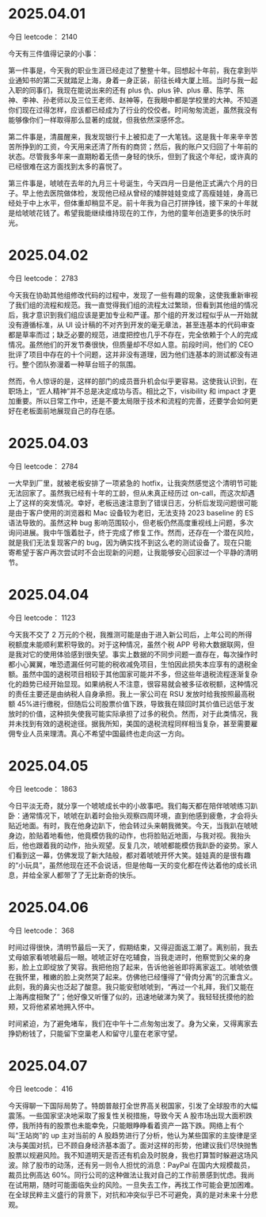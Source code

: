 # 2025.04.01

今日 leetcode： 2140

今天有三件值得记录的小事：

第一件事是，今天我的职业生涯已经走过了整整十年。回想起十年前，我在拿到毕业通知书的第二天就踏足上海，身着一身正装，前往长峰大厦上班。当时与我一起入职的同事们，我现在能说出来的还有 plus 仇、plus 钟、plus 章、陈学、陈神、李神、孙老师以及三位王老师、赵神等，在我眼中都是学校里的大神。不知道你们现在过得怎样，应该都已经成为了行业的佼佼者。时间匆匆流逝，虽然我没有能够像你们一样取得那么显著的成就，但我依然深感怀念。

第二件事是，清晨醒来，我发现银行卡上被扣走了一大笔钱。这是我十年来辛辛苦苦所挣到的工资，今天用来还清了所有的商贷；然后，我的账户又归回了十年前的状态。尽管我多年来一直期盼着无债一身轻的快乐，但到了我这个年纪，或许真的已经很难在这方面找到太多的喜悦了。

第三件事是，唬唬在去年的九月三十号诞生，今天四月一日是他正式满六个月的日子。早上他去医院做体检，发现他已经从曾经的矮胖娃娃变成了高瘦娃娃，身高已经处于中上水平，但体重却稍显不足。前十年我为自己打拼挣钱，接下来的十年就是给唬唬花钱了。希望我能继续维持现在的工作，为他的童年创造更多的快乐时光。

# 2025.04.02

今日 leetcode： 2783

今天我在协助其他组修改代码的过程中，发现了一些有趣的现象，这使我重新审视了我们组的流程和规范。我一直觉得我们组的流程太过繁琐，但看到其他组的情况后，我才意识到我们组应该是更加专业和严谨。那个组的开发过程似乎从一开始就没有遵循标准，从 UI 设计稿的不对齐到开发的毫无章法，甚至连基本的代码审查都是草率而过；缺乏必要的规范，进度把控也几乎不存在，完全依赖于个人的完成情况。虽然他们的开发节奏很快，但质量却不尽如人意。前段时间，他们的 CEO 批评了项目中存在的十个问题，这并非没有道理，因为他们连基本的测试都没有进行。整个团队弥漫着一种草台班子的氛围。

然而，令人惊讶的是，这样的部门的成员晋升机会似乎更容易。这使我认识到，在职场上，“匠人精神”并不总是决定成功与否。相比之下，visibility 和 impact 才更加重要。所以日常工作中，还是不要太局限于技术和流程的完善，还要学会如何更好在老板面前地展现自己的存在感。

# 2025.04.03

今日 leetcode： 2784

一大早到厂里，就被老板安排了一项紧急的 hotfix，让我突然感觉这个清明节可能无法回家了。虽然我已经有十年的工龄，但从未真正经历过 on-call，而这次却遇上了这样的突发情况。幸好，老板迅速注意到了错误日志，分析后发现问题很可能是由于客户使用的浏览器和 Mac 设备较为老旧，无法支持 2023 baseline 的 ES 语法导致的。虽然这种 bug 影响范围较小，但老板仍然高度重视线上问题，多次询问进展。我中午饿着肚子，终于完成了修复工作。然而，还存在一个潜在风险，就是我们无法复现客户的 bug，因为确实找不到这么老的测试设备了。现在只能寄希望于客户再次尝试时不会出现新的问题，让我能够安心回家过一个平静的清明节。

# 2025.04.04

今日 leetcode： 1123

今天我不交了 2 万元的个税，我推测可能是由于进入新公司后，上年公司的所得税额度未能顺利累积导致的。对于这种情况，虽然个税 APP 号称大数据联网，但是我对它的使用体验感到很失望。事实上数据的不同步问题一直存在，每次操作时都小心翼翼，唯恐遗漏任何可能的税收减免项目，生怕因此损失本应享有的退税金额。虽然中国的退税项目相较于其他国家可能并不多，但这些年退税流程逐渐复杂化的趋势已经开始显现。如果纳税人不注意，很容易就会被多征收税额，这种情况的责任主要还是由纳税人自身承担。我上一家公司在 RSU 发放时给我按照最高税额 45%进行缴税，但随后公司股票价值下跌，导致我在赎回时其价值已远低于发放时的价值，这种损失使我可能实际承担了过多的税负。然而，对于此类情况，我并未找到有效的退税途径。据我所知，美国的退税流程同样相当复杂，甚至需要雇佣专业人员来理清。真心不希望中国最终也走向这一方向。

# 2025.04.05

今日 leetcode： 1863

今日平淡无奇，就分享一个唬唬成长中的小故事吧。我们每天都在陪伴唬唬练习趴卧：通常情况下，唬唬在趴着时会抬头观察四周环境，直到他感到疲惫，才会将头贴近地面。有时，我在他身边趴下，他会转过头来朝我微笑。今天，当我趴在唬唬身边，脸贴着地看他，他竟模仿我的动作，也将脸贴近地面，与我对视。我抬头后，他也跟着我的动作，抬头观望。反复几次，唬唬都能模仿我趴卧的姿势。家人们看到这一幕，仿佛发现了新大陆般，都对着唬唬开怀大笑。娃娃真的是很有趣的“小玩具”，虽然他现在还不会说话，但是他每一天的变化都在传达着他的成长讯息，并给全家人都带了了无比新奇的快乐。

# 2025.04.06

今日 leetcode： 368

时间过得很快，清明节最后一天了，假期结束，又得迎面返工潮了。离别前，我去丈母娘家看唬唬最后一眼。唬唬正好在吃辅食，当我走进时，他察觉到父亲的身影，脸上立即绽放了笑容。我把他抱了起来，告诉他爸爸即将离家返工。唬唬依偎在我怀里，稚嫩的脸上突然哭了起来。仿佛他已经懂得了“骨肉分离”的沉重含义。此刻，我的鼻尖也泛起了酸意。我只能安慰唬唬到，“再过一个礼拜，我们又能在上海再度相聚了”；他好像又听懂了似的，迅速地破涕为笑了。我轻轻抚摸他的脸颊，又将他紧紧地拥入怀中。

时间紧迫，为了避免堵车，我们在中午十二点匆匆出发了。身为父亲，又得离家去挣奶粉钱了，只能留下空巢老人和留守儿童在老家守望。

# 2025.04.07

今日 leetcode： 416


今天得聊一下国际局势了。特朗普敲打全世界高关税国家，引发了全球股市的大幅震荡。一些国家坚决地采取了报复性关税措施，导致今天 A 股市场出现大面积跌停，我所持有的股票也未能幸免，只能眼睁睁看着资产一路下跌。网络上有个叫“王站岗”的 up 主对当前的 A 股趋势进行了分析，他认为某些国家的主旋律是坚决与美国对抗，已不顾自身经济基本面了。面对这样的形势，他建议我们尽快抛售股票以规避风险。我不知道明天是否还有机会及时脱身，我也打算暂时躲避这场风波。除了股市的动荡，还有另一则令人担忧的消息：PayPal 在国内大规模裁员，裁员比例高达 60%。同行公司的这种做法让我对自己的工作前景感到忧虑。我尚在试用期，随时可能面临失业的风险。一旦失去工作，再找工作可能会更加困难。在全球民粹主义盛行的背景下，对抗和冲突似乎已不可避免，真的是对未来十分悲观。